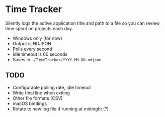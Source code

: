 # Time Tracker

Silently logs the active application title and path to a file so you can review time spent on projects each day.

- Windows only (for now)
- Output is NDJSON
- Polls every second
- Idle timeout is 60 seconds
- Saves in `~/TimeTracker/YYYY-MM-DD.ndjson`

## TODO

- Configurable polling rate, idle timeout
- Write final line when exiting
- Other file formats (CSV)
- macOS bindings
- Rotate to new log file if running at midnight (?)
